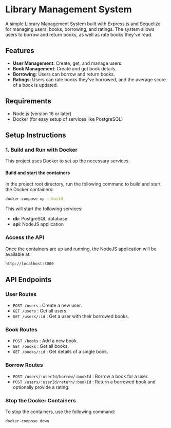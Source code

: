# Library Management System

A simple Library Management System built with Express.js and Sequelize for managing users, books, borrowing, and ratings. The system allows users to borrow and return books, as well as rate books they've read.

## Features

- **User Management**: Create, get, and manage users.
- **Book Management**: Create and get book details.
- **Borrowing**: Users can borrow and return books.
- **Ratings**: Users can rate books they've borrowed, and the average score of a book is updated.

## Requirements

- Node.js (version 16 or later)
- Docker (for easy setup of services like PostgreSQL)

## Setup Instructions

### 1. Build and Run with Docker

This project uses Docker to set up the necessary services.
#### Build and start the containers
In the project root directory, run the following command to build and start the Docker containers:

```bash
docker-compose up --build
```
This will start the following services:

- **db**: PostgreSQL database
- **api**: NodeJS application

### Access the API
Once the containers are up and running, the NodeJS application will be available at:
```bash
http://localhost:3000
```

## API Endpoints
### User Routes
- `POST /users` : Create a new user.
- `GET /users` : Get all users.
- `GET /users/:id` : Get a user with their borrowed books.
### Book Routes
- `POST /books` : Add a new book.
- `GET /books` : Get all books.
- `GET /books/:id` : Get details of a single book.
### Borrow Routes
- `POST /users/:userId/borrow/:bookId` : Borrow a book for a user.
- `POST /users/:userId/return/:bookId` : Return a borrowed book and optionally provide a rating.

### Stop the Docker Containers
To stop the containers, use the following command:
```bash
docker-compose down
```